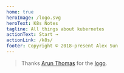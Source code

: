 ```yaml
---
home: true
heroImage: /logo.svg
heroText: K8s Notes
tagline: All things about kubernetes
actionText: Start →
actionLink: /k8s/
footer: Copyright © 2018-present Alex Sun
---
```


> Thanks [Arun Thomas](https://www.iconfinder.com/arunxthomas) for the [logo](https://www.iconfinder.com/icons/1342928/citycons_sea_ship_icon).